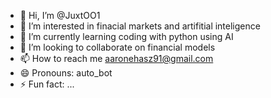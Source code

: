 - 👋 Hi, I’m @JuxtOO1
- 👀 I’m interested in finacial markets and artifitial inteligence
- 🌱 I’m currently learning coding with python using AI
- 💞️ I’m looking to collaborate on financial models
- 📫 How to reach me aaronehasz91@gmail.com
- 😄 Pronouns: auto_bot
- ⚡ Fun fact: ...

<!---
JuxtOO1/JuxtOO1 is a ✨ special ✨ repository because its `README.md` (this file) appears on your GitHub profile.
You can click the Preview link to take a look at your changes.
--->
